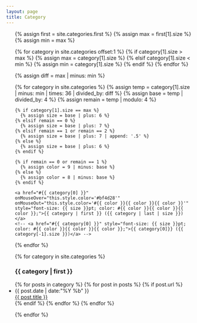 ```yaml
---
layout: page
title: Category
---
```

<ul class="category" id="group">

<!-- 分類雲 -->
<div id="cloud">
  <!-- 分類雲字體大小設定 -->
  {% assign first = site.categories.first %}
  {% assign max = first[1].size %}
  {% assign min = max %}

  {% for category in site.categories offset:1 %}
    {% if category[1].size > max %}
      {% assign max = category[1].size %}
    {% elsif category[1].size < min %}
      {% assign min = category[1].size %}
    {% endif %}
  {% endfor %}

  {% assign diff = max | minus: min %}

  {% for category in site.categories %}
    {% assign temp = category[1].size | minus: min | times: 36 | divided_by: diff %}
    {% assign base = temp | divided_by: 4 %}
    {% assign remain = temp | modulo: 4 %}

    {% if category[1].size == max %}
      {% assign size = base | plus: 6 %}
    {% elsif remain == 0 %}
      {% assign size = base | plus: 7 %}
    {% elsif remain == 1 or remain == 2 %}
      {% assign size = base | plus: 7 | append: '.5' %}
    {% else %}
      {% assign size = base | plus: 6 %}
    {% endif %}

    {% if remain == 0 or remain == 1 %}
      {% assign color = 9 | minus: base %}
    {% else %}
      {% assign color = 8 | minus: base %}
    {% endif %}
    
    <a href="#{{ category[0] }}"  onMouseOver="this.style.color='#bf4d28'" onMouseOut="this.style.color='#{{ color }}{{ color }}{{ color }}'" style="font-size: {{ size }}pt; color: #{{ color }}{{ color }}{{ color }};">{{ category | first }} ({{ category | last | size }})</a>
    <!-- <a href="#{{ category[0] }}" style="font-size: {{ size }}pt; color: #{{ color }}{{ color }}{{ color }};">{{ category[0]}} ({{ category[-1].size }})</a> -->
  {% endfor %}
</div>

<!-- 依類別分類 -->
{% for category in site.categories %}
  <h3 id="{{ category[0] }}">{{ category | first }}</h3> 
    {% for posts in category %}
      {% for post in posts %}
      	{% if post.url %}
        <li>    
          <div class="month">{{ post.date | date:"%Y %b" }}</div>
          <div class="post-title"><a href="{{ post.url | relative_url }}">{{ post.title }}</a></div>
        </li>
        {% endif %}
      {% endfor %}
    {% endfor %}
    
  
{% endfor %}
</ul>


